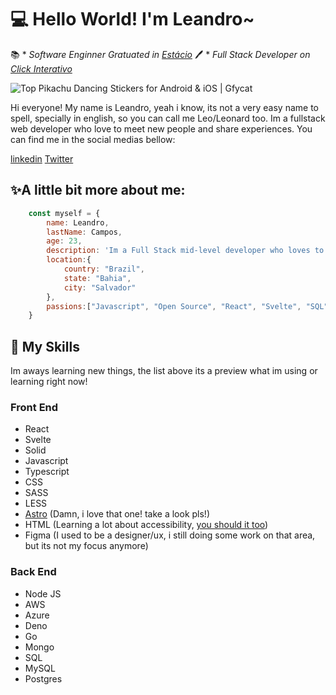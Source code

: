 # 💻 Hello World! I'm Leandro~ 			
📚 * *Software Enginner Gratuated in [Estácio](https://estacio.br/)*
 🖊️ * *Full Stack Developer on [Click Interativo](https://www.clickinterativo.com.br/)*

![Top Pikachu Dancing Stickers for Android & iOS | Gfycat](https://thumbs.gfycat.com/UnderstatedFlashyHumpbackwhale-max-1mb.gif)

Hi everyone! My name is Leandro, yeah i know, its not a very easy name to spell, specially in english, so you can call me Leo/Leonard too. Im a fullstack web developer who love to meet new people and share experiences.
You can find me in the social medias bellow:

[linkedin](https://www.linkedin.com/in/leandro-campos-750388214/)
[Twitter](https://twitter.com/LightSyr)


## ✨A little bit more about me:
```js
	const myself = {
		name: Leandro,
		lastName: Campos,
		age: 23,
		description: 'Im a Full Stack mid-level developer who loves to share my experience, meet new friends and learn even more'
		location:{
			country: "Brazil",
			state: "Bahia",
			city: "Salvador"
		},
		passions:["Javascript", "Open Source", "React", "Svelte", "SQL", "Mongo", "Education", "UX", "Developer Ergonomics"]
	}
```
## 🔧 My Skills 

Im aways learning new things, the list above its a preview what im using or learning right now!

 ### Front End

 - React
 - Svelte
 - Solid
 - Javascript 
 - Typescript
 - CSS
 - SASS
 - LESS
 - [Astro](https://astro.build/) (Damn, i love that one! take a look pls!)
 - HTML (Learning a lot about accessibility, [you should it too](https://www.w3.org/standards/webdesign/accessibility))
 - Figma (I used to be a designer/ux, i still doing some work on that area, but its not my focus anymore)

### Back End
 - Node JS
 - AWS
 - Azure
 - Deno
 - Go
 - Mongo
 - SQL
 - MySQL
 - Postgres
